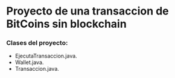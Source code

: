 # Proyecto de una transaccion de BitCoins sin blockchain

### Clases del proyecto:

* EjecutaTransaccion.java.
* Wallet.java.
* Transaccion.java.
